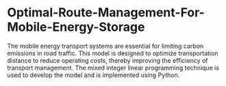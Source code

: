 # Optimal-Route-Management-For-Mobile-Energy-Storage
The mobile energy transport systems are essential for limiting carbon emissions in road traffic. This model is designed to optimize transportation distance to reduce operating costs, thereby improving the efficiency of transport management. The mixed integer linear programming technique is used to develop the model and is implemented using Python.

